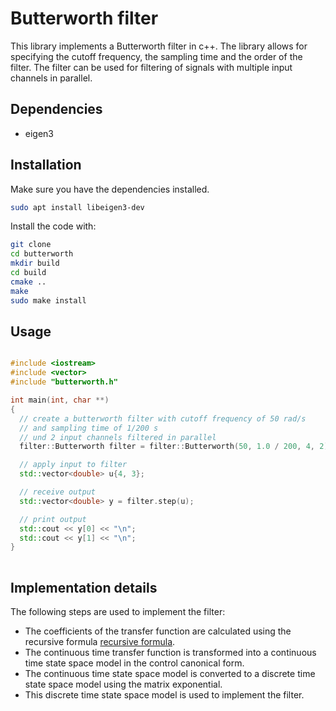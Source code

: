 # Butterworth filter

This library implements a Butterworth filter in c++. The library allows for specifying the cutoff frequency, the sampling time and the order of the filter. The filter can be used for filtering of signals with multiple input channels in parallel.

## Dependencies
- eigen3


## Installation

Make sure you have the dependencies installed.
```bash
sudo apt install libeigen3-dev
```

Install the code with:
```bash
git clone 
cd butterworth
mkdir build
cd build
cmake ..
make
sudo make install
```


## Usage

```c++

#include <iostream>
#include <vector>
#include "butterworth.h"

int main(int, char **)
{
  // create a butterworth filter with cutoff frequency of 50 rad/s
  // and sampling time of 1/200 s
  // und 2 input channels filtered in parallel
  filter::Butterworth filter = filter::Butterworth(50, 1.0 / 200, 4, 2);

  // apply input to filter
  std::vector<double> u{4, 3};

  // receive output
  std::vector<double> y = filter.step(u);

  // print output
  std::cout << y[0] << "\n";
  std::cout << y[1] << "\n";
}
    
```

## Implementation details

The following steps are used to implement the filter:
-  The coefficients of the transfer function are calculated using the recursive formula [recursive formula](https://en.wikipedia.org/wiki/Butterworth_filter#Normalized_Butterworth_polynomials).
-  The continuous time transfer function is transformed into a continuous time state space model in the control canonical form.
- The continuous time state space model is converted to a discrete time state space model using the matrix exponential.
- This discrete time state space model is used to implement the filter.

